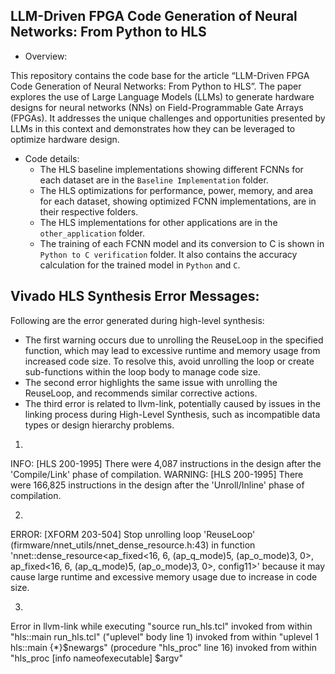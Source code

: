 ## LLM-Driven FPGA Code Generation of Neural Networks: From Python to HLS

- Overview:
  
This repository contains the code base for the article “LLM-Driven FPGA Code Generation of Neural Networks: From Python to HLS”. The paper explores the use of Large Language Models (LLMs) to generate hardware designs for neural networks (NNs) on Field-Programmable Gate Arrays (FPGAs). It addresses the unique challenges and opportunities presented by LLMs in this context and demonstrates how they can be leveraged to optimize hardware design.

- Code details:
     - The HLS baseline implementations showing different FCNNs for each dataset are in the `Baseline Implementation` folder.
     - The HLS optimizations for performance, power, memory, and area for each dataset, showing optimized FCNN implementations, are in their respective folders.
     - The HLS implementations for other applications are in the `other_application` folder.
     - The training of each FCNN model and its conversion to C is shown in `Python to C verification` folder. It also contains the accuracy calculation for the trained model in `Python` and `C`.


## Vivado HLS Synthesis Error Messages:
  Following are the error generated during high-level synthesis:
  - The first warning occurs due to unrolling the ReuseLoop in the specified function, which may lead to excessive runtime and memory usage from increased code size. To resolve this, avoid unrolling the loop or create sub-functions within the loop body to manage code size.
  - The second error highlights the same issue with unrolling the ReuseLoop, and recommends similar corrective actions.
  - The third error is related to llvm-link, potentially caused by issues in the linking process during High-Level Synthesis, such as incompatible data types or design hierarchy problems.

1.
INFO: [HLS 200-1995] There were 4,087 instructions in the design after the 'Compile/Link' phase of compilation.
WARNING: [HLS 200-1995] There were 166,825 instructions in the design after the 'Unroll/Inline' phase of compilation.

2.
ERROR: [XFORM 203-504] Stop unrolling loop 'ReuseLoop' (firmware/nnet_utils/nnet_dense_resource.h:43) in function 'nnet::dense_resource<ap_fixed<16, 6, (ap_q_mode)5, (ap_o_mode)3, 0>, ap_fixed<16, 6, (ap_q_mode)5, (ap_o_mode)3, 0>, config11>' because it may cause large runtime and excessive memory usage due to increase in code size.

3.
Error in llvm-link
    while executing
"source run_hls.tcl"
    invoked from within
"hls::main run_hls.tcl"
    ("uplevel" body line 1)
    invoked from within
"uplevel 1 hls::main {*}$newargs"
    (procedure "hls_proc" line 16)
    invoked from within
"hls_proc [info nameofexecutable] $argv"
